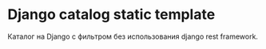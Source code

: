 # Django catalog static template

Каталог на Django с фильтром без использования django rest framework.
